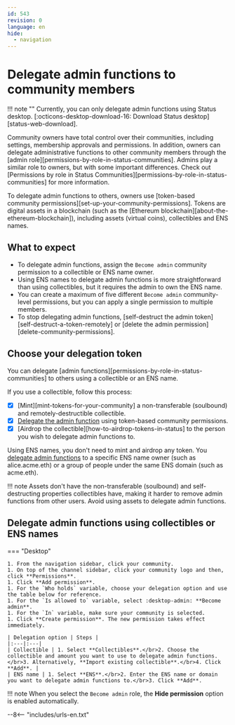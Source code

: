 ```yaml
---
id: 543
revision: 0
language: en
hide:
  - navigation
---
```


# Delegate admin functions to community members

!!! note ""
    Currently, you can only delegate admin functions using Status desktop. [:octicons-desktop-download-16: Download Status desktop][status-web-download].

Community owners have total control over their communities, including settings, membership approvals and permissions. In addition, owners can delegate administrative functions to other community members through the [admin role][permissions-by-role-in-status-communities]. Admins play a similar role to owners, but with some important differences. Check out [Permissions by role in Status Communities][permissions-by-role-in-status-communities] for more information.

To delegate admin functions to others, owners use [token-based community permissions][set-up-your-community-permissions]. Tokens are digital assets in a blockchain (such as the [Ethereum blockchain][about-the-ethereum-blockchain]), including assets (virtual coins), collectibles and ENS names.

## What to expect

- To delegate admin functions, assign the `Become admin` community permission to a collectible or ENS name owner.
- Using ENS names to delegate admin functions is more straightforward than using collectibles, but it requires the admin to own the ENS name.
- You can create a maximum of five different `Become admin` community-level permissions, but you can apply a single permission to multiple members.
- To stop delegating admin functions, [self-destruct the admin token][self-destruct-a-token-remotely] or [delete the admin permission][delete-community-permissions].

## Choose your delegation token

You can delegate [admin functions][permissions-by-role-in-status-communities] to others using a collectible or an ENS name.

If you use a collectible, follow this process:

- [x] [Mint][mint-tokens-for-your-community] a non-transferable (soulbound) and remotely-destructible collectible.
- [x] [Delegate the admin function](#delegate-admin-functions-using-collectibles-or-ens-names) using token-based community permissions.
- [x] [Airdrop the collectible][how-to-airdrop-tokens-in-status] to the person you wish to delegate admin functions to.

Using ENS names, you don't need to mint and airdrop any token. You [delegate admin functions](#delegate-admin-functions-using-collectibles-or-ens-names) to a specific ENS name owner (such as alice.acme.eth) or a group of people under the same ENS domain (such as acme.eth).

!!! note
    Assets don't have the non-transferable (soulbound) and self-destructing properties collectibles have, making it harder to remove admin functions from other users. Avoid using assets to delegate admin functions.

## Delegate admin functions using collectibles or ENS names

=== "Desktop"

    1. From the navigation sidebar, click your community.
    1. On top of the channel sidebar, click your community logo and then, click **Permissions**.
    1. Click **Add permission**.
    1. For the `Who holds` variable, choose your delegation option and use the table below for reference.
    1. For the `Is allowed to` variable, select :desktop-admin: **Become admin**.
    1. For the `In` variable, make sure your community is selected.
    1. Click **Create permission**. The new permission takes effect immediately.
    
    | Delegation option | Steps |
    |:---|:---|
    | Collectible | 1. Select **Collectibles**.</br>2. Choose the collectible and amount you want to use to delegate admin functions.</br>3. Alternatively, **Import existing collectible**.</br>4. Click **Add**. |
    | ENS name | 1. Select **ENS**.</br>2. Enter the ENS name or domain you want to delegate admin functions to.</br>3. Click **Add**.

!!! note
    When you select the `Become admin` role, the **Hide permission** option is enabled automatically.

--8<-- "includes/urls-en.txt"
